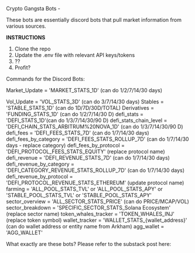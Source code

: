 Crypto Gangsta Bots - 

These bots are essentially discord bots that pull market information from various sources.

**INSTRUCTIONS**

1. Clone the repo
2. Update the .env file with relevant API keys/tokens
3. ??
4. Profit?


Commands for the Discord Bots:

Market_Update   =  'MARKET_STATS_1D' (can do 1/2/7/14/30 days)

Vol_Update = 'VOL_STATS_3D' (can do 3/7/14/30 days)
Stables = 'STABLE_STATS_1D' (can do 1D/7D/30D/TOTAL)
Derivatives = 'FUNDING_STATS_1D' (can do 1/2/7/14/30 D)
defi_stats = 'DEFI_STATS_1D'(can do 1/3/7/14/30/90 D)
defi_stats_chain_level = 'DEFI_CHAIN_STATS_ARBITRUM%20NOVA_1D' (can do 1/3/7/14/30/90 D)
defi_fees = 'DEFI_FEES_STATS_7D' (can do 1/7/14/30 days)
defi_fees_by_category = 'DEFI_FEES_STATS_ROLLUP_7D' (can do 1/7/14/30 days - replace category)
defi_fees_by_protocol = 'DEFI_PROTOCOL_FEES_STATS_EQUITY' (replace protocol name)
defi_revenue = 'DEFI_REVENUE_STATS_7D' (can do 1/7/14/30 days)
defi_revenue_by_category = 'DEFI_CATEGORY_REVENUE_STATS_ROLLUP_7D' (can do 1/7/14/30 days)
defi_revenue_by_protocol = 'DEFI_PROTOCOL_REVENUE_STATS_ETHEREUM' (update protocol name)
farming = 'ALL_POOL_STATS_TVL' or 'ALL_POOL_STATS_APY' or 'STABLE_POOL_STATS_TVL' or 'STABLE_POOL_STATS_APY'
sector_overview = 'ALL_SECTOR_STATS_PRICE' (can do PRICE/MCAP/VOL)
sector_breakdown = 'SPECIFIC_SECTOR_STATS_Solana Ecosystem' (replace sector name)
token_whales_tracker = 'TOKEN_WHALES_INJ' (replace token symbol)
wallet_tracker = 'WALLET_STATS_{wallet_address}' (can do wallet address or entity name from Arkham)
agg_wallet = 'AGG_WALLET'


What exactly are these bots? Please refer to the substack post here: 


